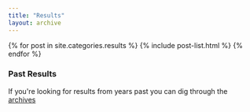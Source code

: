 ```yaml
---
title: "Results"
layout: archive
---  
```


<div class="tiles">
{% for post in site.categories.results %}
  {% include post-list.html %}
{% endfor %}
</div><!-- /.tiles -->

### Past Results

If you're looking for results from years past you can dig through the [archives](/old_results)


